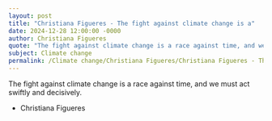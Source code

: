 ```yaml
---
layout: post
title: "Christiana Figueres - The fight against climate change is a"
date: 2024-12-28 12:00:00 -0000
author: Christiana Figueres
quote: "The fight against climate change is a race against time, and we must act swiftly and decisively."
subject: Climate change
permalink: /Climate change/Christiana Figueres/Christiana Figueres - The fight against climate change is a
---
```


The fight against climate change is a race against time, and we must act swiftly and decisively.

- Christiana Figueres
